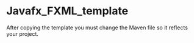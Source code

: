 # Javafx_FXML_template

After copying the template you must change the Maven file so it reflects your project. 
